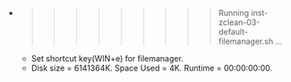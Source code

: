 * >>>>>>>>> Running inst-zclean-03-default-filemanager.sh ...
  * Set shortcut key(WIN+e) for filemanager.
  * Disk size = 6141364K. Space Used = 4K. Runtime = 00:00:00:00.
